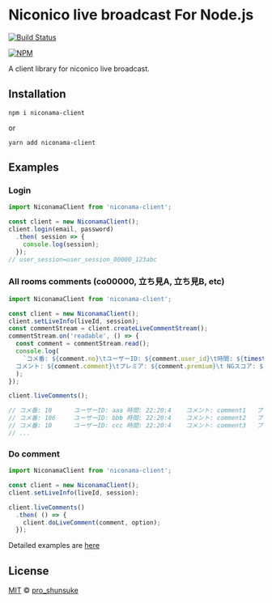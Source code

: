 # Niconico live broadcast For Node.js

[![Build Status](https://travis-ci.org/proshunsuke/niconama-client.svg?branch=master)](https://travis-ci.org/proshunsuke/niconama-client)

[![NPM](https://nodei.co/npm/niconama-client.png?compact=true)](https://nodei.co/npm/niconama-client/)

A client library for niconico live broadcast.

## Installation

```
npm i niconama-client
```

or

```
yarn add niconama-client
```

## Examples

### Login
```javascript
import NiconamaClient from 'niconama-client';

const client = new NiconamaClient();
client.login(email, password)
  .then( session => {
    console.log(session);
  });
// user_session=user_session_00000_123abc
```

### All rooms comments (co00000, 立ち見A, 立ち見B, etc)
```javascript
import NiconamaClient from 'niconama-client';

const client = new NiconamaClient();
client.setLiveInfo(liveId, session);
const commentStream = client.createLiveCommentStream();
commentStream.on('readable', () => {
  const comment = commentStream.read();
  console.log(
    `コメ番: ${comment.no}\tユーザーID: ${comment.user_id}\t時間: ${timestampToDateformat(comment.date)}\t
  コメント: ${comment.comment}\tプレミア: ${comment.premium}\t NGスコア: ${comment.score}\t 部屋: ${comment.roomLabel}`
  );
});

client.liveComments();

// コメ番: 10      ユーザーID: aaa 時間: 22:20:4    コメント: comment1   プレミア: 2      部屋: 立ち見C列
// コメ番: 106     ユーザーID: bbb 時間: 22:20:4    コメント: comment2   プレミア: 2      部屋: 立ち見B列
// コメ番: 10      ユーザーID: ccc 時間: 22:20:4    コメント: comment3   プレミア: 2      部屋: 立ち見D列
// ...
```

### Do comment

```javascript
import NiconamaClient from 'niconama-client';

const client = new NiconamaClient();
client.setLiveInfo(liveId, session);

client.liveComments()
  .then( () => {
    client.doLiveComment(comment, option);
  });
```

Detailed examples are [here](https://github.com/proshunsuke/niconama-client/tree/master/examples)

## License

[MIT](LICENSE) © [pro_shunsuke](https://twitter.com/pro_shunsuke)
